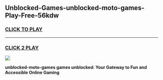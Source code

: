 
## Unblocked-Games-unblocked-moto-games-Play-Free-56kdw
<h3>
<a href="https://premium76.site?title=unblocked-moto-games&ref=10A">CLICK TO PLAY</a></h3>
<hr>

<h3>
<a href="https://premium76.site?title=unblocked-moto-games&ref=10A">CLICK 2 PLAY</a>
  
</h3>

<a href="https://premium76.site?title=unblocked-moto-games&ref=10A"><img src="https://clearcache.store/games.png"></a>


**unblocked-moto-games games unblocked: Your Gateway to Fun and Accessible Online Gaming**
